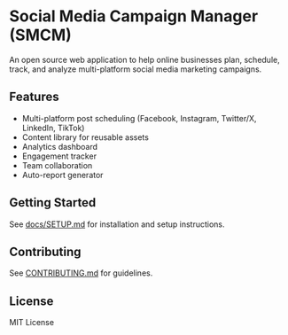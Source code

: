 # Social Media Campaign Manager (SMCM)

An open source web application to help online businesses plan, schedule, track, and analyze multi-platform social media marketing campaigns.

## Features

- Multi-platform post scheduling (Facebook, Instagram, Twitter/X, LinkedIn, TikTok)
- Content library for reusable assets
- Analytics dashboard
- Engagement tracker
- Team collaboration
- Auto-report generator

## Getting Started

See [docs/SETUP.md](docs/SETUP.md) for installation and setup instructions.

## Contributing

See [CONTRIBUTING.md](CONTRIBUTING.md) for guidelines.

## License

MIT License